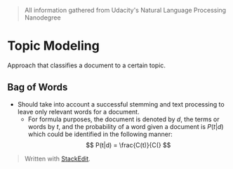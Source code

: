 > All information gathered from Udacity's Natural Language Processing Nanodegree

# Topic Modeling

Approach that classifies a document to a certain topic. 

## Bag of Words

- Should take into account a successful stemming and text processing to leave only relevant words for a document. 
	- For formula purposes, the document is denoted by $d$, the terms or words by $t$, and the probability of a word given a document is $P(t|d)$ which could be identified in the following manner: 
$$
P(t|d) = \frac{C(t)}{C(}
$$

> Written with [StackEdit](https://stackedit.io/).
<!--stackedit_data:
eyJoaXN0b3J5IjpbLTg0OTU4NDMzNiwtMTc5Njg4NjUwMSwtMT
c4MjcwNjYyMV19
-->